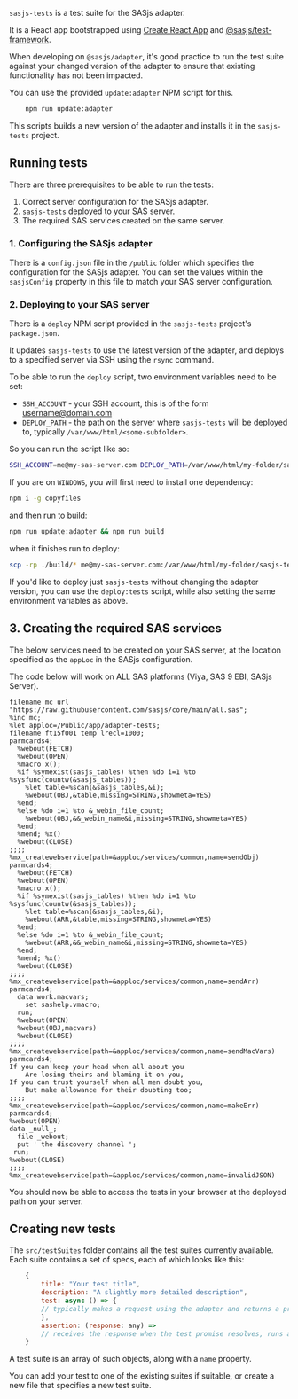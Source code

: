 `sasjs-tests` is a test suite for the SASjs adapter.

It is a React app bootstrapped using [Create React App](https://github.com/facebook/create-react-app) and [@sasjs/test-framework](https://github.com/sasjs/test-framework).

When developing on `@sasjs/adapter`, it's good practice to run the test suite against your changed version of the adapter to ensure that existing functionality has not been impacted.

You can use the provided `update:adapter` NPM script for this.

```bash
    npm run update:adapter
```

This scripts builds a new version of the adapter and installs it in the `sasjs-tests` project.

## Running tests

There are three prerequisites to be able to run the tests:

1. Correct server configuration for the SASjs adapter.
2. `sasjs-tests` deployed to your SAS server.
3. The required SAS services created on the same server.

### 1. Configuring the SASjs adapter

There is a `config.json` file in the `/public` folder which specifies the configuration for the SASjs adapter. You can set the values within the `sasjsConfig` property in this file to match your SAS server configuration.

### 2. Deploying to your SAS server

There is a `deploy` NPM script provided in the `sasjs-tests` project's `package.json`.

It updates `sasjs-tests` to use the latest version of the adapter, and deploys to a specified server via SSH using the `rsync` command.

To be able to run the `deploy` script, two environment variables need to be set:

- `SSH_ACCOUNT` - your SSH account, this is of the form username@domain.com
- `DEPLOY_PATH` - the path on the server where `sasjs-tests` will be deployed to, typically `/var/www/html/<some-subfolder>`.

So you can run the script like so:

```bash
SSH_ACCOUNT=me@my-sas-server.com DEPLOY_PATH=/var/www/html/my-folder/sasjs-tests npm run deploy
```

If you are on `WINDOWS`, you will first need to install one dependency:
```bash
npm i -g copyfiles
```
and then run to build:
```bash
npm run update:adapter && npm run build
```
when it finishes run to deploy:
```bash
scp -rp ./build/* me@my-sas-server.com:/var/www/html/my-folder/sasjs-tests
```

If you'd like to deploy just `sasjs-tests` without changing the adapter version, you can use the `deploy:tests` script, while also setting the same environment variables as above.

## 3. Creating the required SAS services

The below services need to be created on your SAS server, at the location specified as the `appLoc` in the SASjs configuration.

The code below will work on ALL SAS platforms (Viya, SAS 9 EBI, SASjs Server).

```sas
filename mc url "https://raw.githubusercontent.com/sasjs/core/main/all.sas";
%inc mc;
%let apploc=/Public/app/adapter-tests;
filename ft15f001 temp lrecl=1000;
parmcards4;
  %webout(FETCH)
  %webout(OPEN)
  %macro x();
  %if %symexist(sasjs_tables) %then %do i=1 %to %sysfunc(countw(&sasjs_tables));
    %let table=%scan(&sasjs_tables,&i);
    %webout(OBJ,&table,missing=STRING,showmeta=YES)
  %end;
  %else %do i=1 %to &_webin_file_count; 
    %webout(OBJ,&&_webin_name&i,missing=STRING,showmeta=YES) 
  %end;
  %mend; %x()
  %webout(CLOSE)
;;;;
%mx_createwebservice(path=&apploc/services/common,name=sendObj)
parmcards4;
  %webout(FETCH)
  %webout(OPEN)
  %macro x();
  %if %symexist(sasjs_tables) %then %do i=1 %to %sysfunc(countw(&sasjs_tables));
    %let table=%scan(&sasjs_tables,&i);
    %webout(ARR,&table,missing=STRING,showmeta=YES)
  %end;
  %else %do i=1 %to &_webin_file_count; 
    %webout(ARR,&&_webin_name&i,missing=STRING,showmeta=YES) 
  %end;
  %mend; %x()
  %webout(CLOSE)
;;;;
%mx_createwebservice(path=&apploc/services/common,name=sendArr)
parmcards4;
  data work.macvars;
    set sashelp.vmacro;
  run;
  %webout(OPEN)
  %webout(OBJ,macvars) 
  %webout(CLOSE)
;;;;
%mx_createwebservice(path=&apploc/services/common,name=sendMacVars)
parmcards4;
If you can keep your head when all about you
    Are losing theirs and blaming it on you,
If you can trust yourself when all men doubt you,
    But make allowance for their doubting too;
;;;;
%mx_createwebservice(path=&apploc/services/common,name=makeErr)
parmcards4;
%webout(OPEN)
data _null_;
  file _webout;
  put ' the discovery channel ';
 run;
%webout(CLOSE)
;;;;
%mx_createwebservice(path=&apploc/services/common,name=invalidJSON)
```

You should now be able to access the tests in your browser at the deployed path on your server.

## Creating new tests

The `src/testSuites` folder contains all the test suites currently available.
Each suite contains a set of specs, each of which looks like this:

```javascript
    {
        title: "Your test title",
        description: "A slightly more detailed description",
        test: async () => {
        // typically makes a request using the adapter and returns a promise
        },
        assertion: (response: any) =>
        // receives the response when the test promise resolves, runs an assertion and returns a boolean
    }
```

A test suite is an array of such objects, along with a `name` property.

You can add your test to one of the existing suites if suitable, or create a new file that specifies a new test suite.
